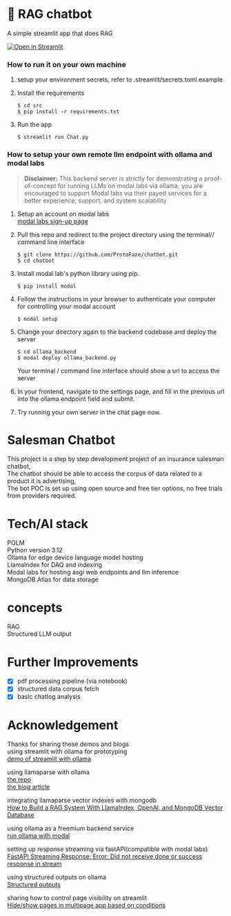 # 💬 RAG chatbot

A simple streamlit app that does RAG 

[![Open in Streamlit](https://static.streamlit.io/badges/streamlit_badge_black_white.svg)](https://chatbot-template.streamlit.app/)

### How to run it on your own machine
1. setup your environment secrets, refer to .streamlit/secrets.toml.example

2. Install the requirements

   ```
   $ cd src
   $ pip install -r requirements.txt
   ```

3. Run the app

   ```
   $ streamlit run Chat.py
   ```

### How to setup your own remote llm endpoint with ollama and modal labs
> **Disclaimer:** This backend server is strictly for demonstrating a proof-of-concept for running LLMs on modal labs via ollama, you are encouraged to support Modal labs via their payed services for a better experience, support, and system scalability

1. Setup an account on modal labs  
   [modal labs sign-up page](https://modal.com/signup?next=%2Fapps)

2. Pull this repo and redirect to the project directory using the terminal// command line interface
   ```
   $ git clone https://github.com/ProtoFaze/chatbot.git   
   $ cd chatbot
   ```

3. Install modal lab's python library using pip.
   ```
   $ pip install modal
   ```

4. Follow the instructions in your browser to authenticate your computer for controlling your modal account
   ```
   $ modal setup
   ```

5. Change your directory again to the backend codebase and deploy the server
   ```
   $ cd ollama_backend
   $ modal deploy ollama_backend.py
   ```
   Your terminal / command line interface should show a url to access the server

6. In your frontend, navigate to the settings page, and fill in the previous url into the ollama endpoint field and submit.

7. Try running your own server in the chat page now.

# Salesman Chatbot
This project is a step by step development project of an insurance salesman chatbot,    
The chatbot should be able to access the corpus of data related to a product it is advertising,   
The bot POC is set up using open source and free tier options, no free trials from providers required.


# Tech/AI stack  
POLM  
Python version 3.12  
Ollama for edge device language model hosting  
LlamaIndex for DAQ and indexing  
Modal labs for hosting asgi web endpoints and llm inference  
MongoDB Atlas for data storage  

# concepts
RAG  
Structured LLM output  

# Further Improvements
- [x] pdf processing pipeline  (via notebook)
- [x] structured data corpus fetch
- [x] basic chatlog analysis

# Acknowledgement
Thanks for sharing these demos and blogs  
using streamlit with ollama for prototyping   
[demo of streamlit with ollama](https://github.com/tonykipkemboi/ollama_streamlit_demos/blob/main/01_%F0%9F%92%AC_Chat.py)  

using llamaparse with ollama  
[the repo](https://github.com/sudarshan-koirala/llamaparser-example/blob/main/parser-ollama.py)   
[the blog article](https://medium.com/@sudarshan-koirala/super-easy-way-to-parse-pdfs-a528fc9c2ea6)  

integrating llamaparse vector indexes with mongodb  
[How to Build a RAG System With LlamaIndex, OpenAI, and MongoDB Vector Database](https://www.mongodb.com/developer/products/atlas/rag-with-polm-stack-llamaindex-openai-mongodb/)  

using ollama as a freemium backend service  
[run ollama with modal](https://github.com/irfansharif/ollama-modal)

setting up response streaming via fastAPI(compatible with modal labs)  
[FastAPI Streaming Response: Error: Did not receive done or success response in stream](https://kontext.tech/article/1377/fastapi-streaming-response-error-did-not-receive-done-or-success-response-in-stream) 

using structured outputs on ollama  
[Structured outputs](https://ollama.com/blog/structured-outputs)

sharing how to control page visibility on streamlit  
[Hide/show pages in multipage app based on conditions](https://discuss.streamlit.io/t/hide-show-pages-in-multipage-app-based-on-conditions/28642)